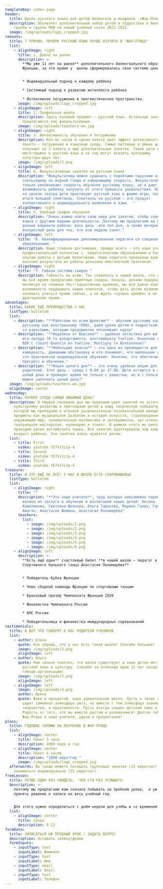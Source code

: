 ```yaml
---
templateKey: index-page
header:
  title: Школа русского языка для детей-билингвов и инофонов  «Жар-Птица»
  description: Объявляет дополнительный набор детей и подростков в билингвальные
    группы и группы РКИ на новый учебный сезон 2021-2022.
  image: /img/uploads/logo_cropped.jpg
reasons:
  title: 7 ПРИЧИН, ПОЧЕМУ РУССКИЙ ЯЗЫК ЛУЧШЕ ИЗУЧАТЬ В "ЖАР-ПТИЦЕ"
  list:
    - alignImage: right
      title: 1. Давно на рынке
      description: >-
        **Мы уже 11 лет на рынке** дополнительного билингвального образования во
        Франции, за это время у  школы сформировалась своя система ценностей:  


        * Индивидуальный подход к каждому ребёнку

        * Системный подход к развитию интеллекта ребёнка 

        * Интенсивное погружение в лингвистическое пространство.
      image: /img/uploads/logo_cropped.jpg
    - alignImage: left
      title: 2. Профильная школа
      description: Здесь базовый предмет – русский язык. Остальные занятия
        предлагаются как факультативные.
      image: /img/uploads/teachers-wo.jpg
    - alignImage: right
      title: 3. Интенсивность обучения и погружение
      description: Кол-во часов в одном пакете даёт эффект интенсивного обучения. Два
        пакета – погружение в языковую среду. Самые пытливые и умные дети
        получают по 3 пакета и ещё дополнительные занятия. Такие дети делают
        мега-прыжок в русский язык и за год могут освоить программу
        полутора-двух лет.
      image: /img/uploads/3.png
    - alignImage: left
      title: 4. Факультативные занятия на русском языке
      description: "Факультативы можно сравнить с поднятыми парусами на паруснике,
        скользящему по водной глади и набирающему скорость. Факультативы не
        только увеличивают скорость обучения русскому языку, но и дают
        возможность ребёнку получать от этого процесса удовольствие. Например,
        на уроках театра дети практикуют русский язык в форме игры, получая в
        итоге большой спектакль. Спектакль на русском – это продукт
        коллективного и индивидуального включения в язык.  "
    - alignImage: right
      title: 5. Удобный график обучения
      description: "Очень важно найти свою нишу для занятий, чтобы совмещать изучение
        языка с другими видами деятельности. Поэтому мы предлагаем на выбор
        разные варианты работы: весь день  или пол дня, а также вечернее время и
        воскресный день для тех, кто всю неделю занят."
    - alignImage: left
      title: "6. Квалифицированные дипломированные педагоги со специальным профильным
        образованием. "
      description: Наше главное достижение, прежде всего - это наши учителя. Дружный
        профессиональный коллектив с  педагогическим образованием и большим
        опытом работы с детьми билигнвами. Наши педагоги проверены временем, и
        высокие результаты их работы доказаны многолетней практикой.
    - alignImage: right
      title: "7. Гибкая система скидок "
      description: Гибкость во всём. Так сложилось в нашей школе, что нашим клиентам
        мы всё время предлагаем приятные скидки, бонусы, делаем подарки.
        Несмотря на сложные пост-карантинные времена, мы всё равно изыскиваем
        возможность поддержать наших клиентов, чтобы дать детям возможность
        начинать учиться прямо сейчас, а не ждать «лучших времён» и не терять
        драгоценное время.
advantages:
  title: КАКИЕ ЕЩЁ ПРЕИМУЩЕСТВА У НАС
  listType: bulleted
  list:
    - description: "**Работаем по всем фронтам** - обучаем русскому как родному (РЯ) и
        русскому как иностранному (РКИ), даём уроки детям и подросткам, работаем
        со взрослыми, которым предприятия оплачивают курсы"
    - description: "**Недалеко от Версаля** – удобная логистика для жителей запада и
        юго-запада 78-го департамента, конгломерата Yveline. Конечная станция
        RER C (Saint-Quentin en Yveline. Montigny le Bretonneux)"
    - description: "**Небольшие классы** – это одно из преимуществ для тех, кто любит
        камерность, домашнюю обстановку и кто понимает, что маленькие классы –
        это практически индивидуальное обучение. Конечно, это обеспечивает
        прогресс в обучении."
    - description: "**Опция целого дня** – это очень удобная опция для работающих
        родителей. Этот день – среда с 9.00 до 17.00. Дети остаются в школе на
        целый день и проводят время не только с радостью, но и с пользой. Чем
        можно заполнить целый день?"
  image: /img/uploads/teachers-wo.jpg
  alignImage: center
wednesday:
  title: ПОЧЕМУ СРЕДА САМЫЙ ЛЮБИМЫЙ ДЕНЬ?
  description: В первой половине дня мы проводим цикл занятий по эстетическому и
    культурному развитию и приглашаем детей в нашу творческую лабораторию*, в
    которой мы преподаём в игровой развлекательно-познавательной манере такие
    предметы как музыкальное развитие и история искусств, страноведение и
    окружающий мир, занимательная математика и эксперименты, арт-ателье,
    театральная мастерская, кулинария и этикет. В рамках этого же цикла мы
    проводим уроки английского языка. Все занятия адаптированы под каждый
    возраст ребёнка. Эти занятия очень нравятся детям.
  list:
    - title: First
      video: youtube YE7VzlLtp-4
    - title: Second
      video: youtube YE7VzlLtp-4
    - title: Third
      video: youtube YE7VzlLtp-4
treasure:
  title: И ЭТО ЕЩЁ НЕ ВСЁ! У НАС В ШКОЛЕ ЕСТЬ СОКРОВИЩНИЦА
  listType: bulleted
  list:
    - alignImage: right
      title: ""
      description: "**Это наши учителя**, труд которых невозможно переоценить, так
        велика их заслуга в обучении и воспитании наших детей: Оксана
        Комоликова, Светлана Шеянова, Ольга Тарасова, Марина Гаева, Галина
        Авагян, Анастасия Фомина, Анастасия Пономарёва"
      teachers:
        list:
          - image: /img/uploads/1.png
          - image: /img/uploads/2.png
          - image: /img/uploads/3.png
          - image: /img/uploads/4.png
          - image: /img/uploads/5.png
          - image: /img/uploads/6.png
    - alignImage: left
      description: >-
        **Есть ещё один** счастливый билет **в нашей школе – педагог в студии
        Спортивного бального танца Анастасия Пономарёва** 


        * Победитель Кубка Франции

        * Член сборной команды Франции по спортивным танцам 

        * Бронзовый призёр Чемпионата Франции 2020

        * Финалистка Чемпионата России

        * КМС России

        * Победительница и финалистка международных соревнований
testimonials:
  title: А ВОТ ЧТО ГОВОРЯТ О НАС РОДИТЕЛИ УЧЕНИКОВ
  list:
    - author: Елена
      quote: Как хорошо, что у нас есть такая школа! Спасибо большое!
      image: /img/uploads/2.png
      alignImage: left
    - author: Ольга
      quote: Нам сильно повезло, что школа существует и наши детки могут не забывать
        русский язык и культуру. Спасибо за отличную идею 11 лет назад и всегда
        гибкую организацию!
      image: /img/uploads/5.png
      alignImage: left
    - alignImage: left
      image: /img/uploads/4.png
      author: Ирина
      quote: Живи и процветай, наша удивительная школа. Пусть в твоих стенах всегда
        царит семейная атмосфера уюта, но вместе с тем атмосфера знаний,
        творчества, и креативности. Пусть всегда слышен детский смех и рабость.
        Радость от того, что вы вместе растем и развиваемся! Долгих тебе лет,
        Жар Птица и наши учителя, удачи и процветания!
plans:
  title: ГОДОВЫЕ ТАРИФЫ НА ОБУЧЕНИЕ В ЖАР-ПТИЦЕ
  list:
    - alignImage: center
      title: Пакет 3 часа
      description: 1000 евро в год
    - alignImage: center
      title: Пакет 6 часов
      description: "1800 евро*год "
      image: /img/uploads/logo_cropped.jpg
  afterwords: Вы также можете посещать групповые занятия (15 евро/час) или
    заниматься индивидуально (25 евро/час).
freeLesson:
  title: ЛУЧШЕ ОДИН РАЗ УВИДЕТЬ,  ЧЕМ СТО РАЗ УСЛЫШАТЬ
  description: >-
    поэтому мы предлагаем вам сначала побывать на пробном уроке,  а уж потом
    принять решение о записи на весь учебный год.


    Для этого нужно определиться с днём недели для учёбы и со временем занятий. Вот наши предложения:
  list:
    - alignImage: center
      title: Среда
      description: 9-12
formData:
  title: ЗАПИСАТЬСЯ НА ПРОБНЫЙ УРОК / ЗАДАТЬ ВОПРОС
  description: Оставить заявку/форма
  formInputs:
    - inputType: text
      inputLabel: Фамилия
    - inputType: text
      inputLabel: Имя
    - inputType: email
      inputLabel: Email
    - inputType: text
      inputLabel: Телефон
---
```

